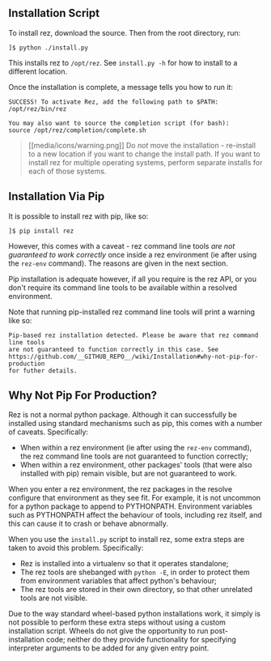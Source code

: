 ## Installation Script

To install rez, download the source. Then from the root directory, run:

```
]$ python ./install.py
```

This installs rez to `/opt/rez`. See `install.py -h` for how to install to a
different location.

Once the installation is complete, a message tells you how to run it:

```
SUCCESS! To activate Rez, add the following path to $PATH:
/opt/rez/bin/rez

You may also want to source the completion script (for bash):
source /opt/rez/completion/complete.sh
```

> [[media/icons/warning.png]] Do _not_ move the installation - re-install to a new
> location if you want to change the install path. If you want to install rez for
> multiple operating systems, perform separate installs for each of those systems.


## Installation Via Pip

It is possible to install rez with pip, like so:

```
]$ pip install rez
```

However, this comes with a caveat - rez command line tools _are not guaranteed
to work correctly_ once inside a rez environment (ie after using the `rez-env`
command). The reasons are given in the next section.

Pip installation is adequate however, if all you require is the rez API, or you
don't require its command line tools to be available within a resolved environment.

Note that running pip-installed rez command line tools will print a warning like so:

```
Pip-based rez installation detected. Please be aware that rez command line tools
are not guaranteed to function correctly in this case. See
https://github.com/__GITHUB_REPO__/wiki/Installation#why-not-pip-for-production
for futher details.
```


## Why Not Pip For Production?

Rez is not a normal python package. Although it can successfully be installed
using standard mechanisms such as pip, this comes with a number of caveats.
Specifically:

* When within a rez environment (ie after using the `rez-env` command), the rez
  command line tools are not guaranteed to function correctly;
* When within a rez environment, other packages' tools (that were also installed
  with pip) remain visible, but are not guaranteed to work.

When you enter a rez environment, the rez packages in the resolve configure
that environment as they see fit. For example, it is not uncommon for a python
package to append to PYTHONPATH. Environment variables such as PYTHONPATH
affect the behaviour of tools, including rez itself, and this can cause it to
crash or behave abnormally.

When you use the `install.py` script to install rez, some extra steps are taken
to avoid this problem. Specifically:

* Rez is installed into a virtualenv so that it operates standalone;
* The rez tools are shebanged with `python -E`, in order to protect them from
  environment variables that affect python's behaviour;
* The rez tools are stored in their own directory, so that other unrelated tools
  are not visible.

Due to the way standard wheel-based python installations work, it simply is not
possible to perform these extra steps without using a custom installation script.
Wheels do not give the opportunity to run post-installation code; neither do
they provide functionality for specifying interpreter arguments to be added for
any given entry point.

